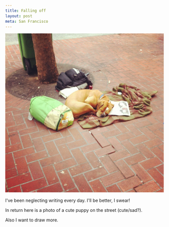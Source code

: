 ```yaml
---
title: Falling off
layout: post
meta: San Francisco
---
```


![](/images/sf-puppy.jpg)

I've been neglecting writing every day. I'll be better, I swear!

In return here is a photo of a cute puppy on the street (cute/sad?).

Also I want to draw more.